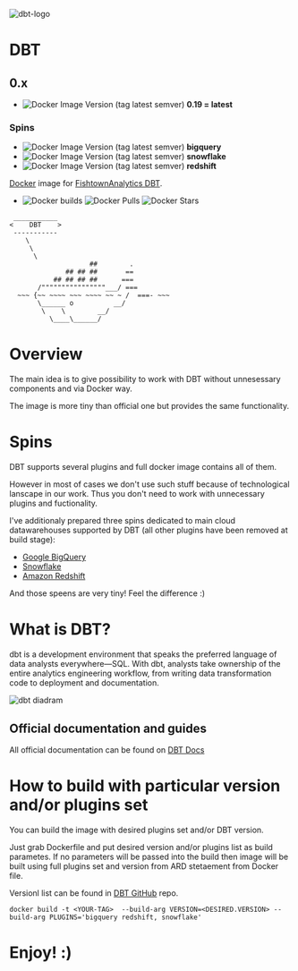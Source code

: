![dbt-logo](https://imgur.com/rGpbwpH.png)

# DBT

## 0.x
- ![Docker Image Version (tag latest semver)](https://img.shields.io/docker/v/xemuliam/dbt/latest)    __0.19 = latest__

### Spins
- ![Docker Image Version (tag latest semver)](https://img.shields.io/docker/v/xemuliam/dbt/bigquery?label=Google%20BigQuery&color=blue)   __bigquery__
- ![Docker Image Version (tag latest semver)](https://img.shields.io/docker/v/xemuliam/dbt/snowflake?label=Snowflake&color=lightblue)   __snowflake__
- ![Docker Image Version (tag latest semver)](https://img.shields.io/docker/v/xemuliam/dbt/redshift?label=Amazon%20Redshift&color=orange)   __redshift__


[Docker](https://www.docker.com/what-docker) image for [FishtownAnalytics DBT](https://www.getdbt.com/product/).

- ![Docker builds](https://img.shields.io/docker/automated/xemuliam/dbt.svg) ![Docker Pulls](https://img.shields.io/docker/pulls/xemuliam/dbt.svg) ![Docker Stars](https://img.shields.io/docker/stars/xemuliam/dbt.svg)

```
 ___________
<    DBT    >
 -----------
    \
     \
      \
                    ##        .
              ## ## ##       ==
           ## ## ## ##      ===
       /""""""""""""""""___/ ===
  ~~~ {~~ ~~~~ ~~~ ~~~~ ~~ ~ /  ===- ~~~
       \______ o          __/
        \    \        __/
          \____\______/
```

# Overview
The main idea is to give possibility to work with DBT without unnesessary components and via Docker way.

The image is more tiny than official one but provides the same functionality.

# Spins
DBT supports several plugins and full docker image contains all of them.

However in most of cases we don't use such stuff because of technological lanscape in our work. Thus you don't need to work with unnecessary plugins and fuctionality.

I've additionaly prepared three spins dedicated to main cloud datawarehouses supported by DBT (all other plugins have been removed at build stage):
- [Google BigQuery](https://cloud.google.com/bigquery)
- [Snowflake](https://www.snowflake.com/cloud-data-platform/)
- [Amazon Redshift](https://aws.amazon.com/redshift)


And those speens are very tiny!
Feel the difference :)

# What is DBT?

dbt is a development environment that speaks the preferred language of data analysts everywhere—SQL. With dbt, analysts take ownership of the entire analytics engineering workflow, from writing data transformation code to deployment and documentation.

![dbt diadram](https://d33wubrfki0l68.cloudfront.net/18774f02c29380c2ca7ed0a6fe06e55f275bf745/a5007/ui/img/svg/product.svg)

## Official documentation and guides

All official documentation can be found on [DBT Docs](https://docs.getdbt.com/)

# How to build with particular version and/or plugins set

You can build the image with desired plugins set and/or DBT version.

Just grab Dockerfile and put desired version and/or plugins list as build parametes.
If no parameters will be passed into the build then image will be built using full plugins set and version from ARD stetaement from Docker file.

Versionl list can be found in [DBT GitHub](https://github.com/fishtown-analytics/dbt/tags) repo.

`docker build -t <YOUR-TAG>  --build-arg VERSION=<DESIRED.VERSION> --build-arg PLUGINS='bigquery redshift, snowflake'`

# Enjoy! :)
